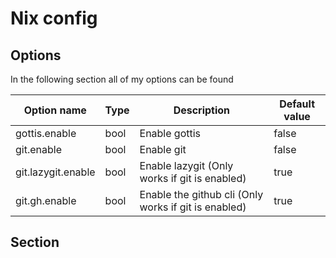 # Nix config

## Options
In the following section all of my options can be found

| Option name | Type | Description | Default value |
|---------|---------|---------|---------|
|gottis.enable|bool|Enable gottis|false|
|git.enable|bool|Enable git|false|
|git.lazygit.enable|bool|Enable lazygit (Only works if git is enabled)|true|
|git.gh.enable|bool|Enable the github cli (Only works if git is enabled)|true|

## Section
